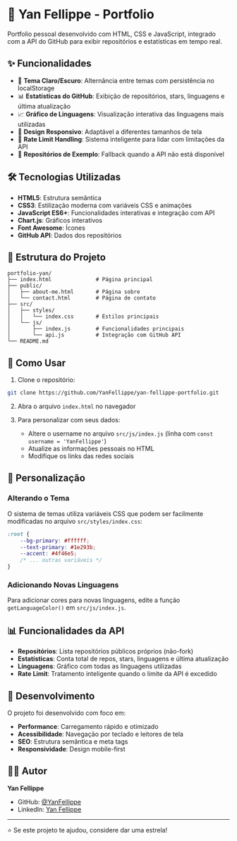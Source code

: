 # 🚀 Yan Fellippe - Portfolio

Portfolio pessoal desenvolvido com HTML, CSS e JavaScript, integrado com a API do GitHub para exibir repositórios e estatísticas em tempo real.

## ✨ Funcionalidades

- 🎨 **Tema Claro/Escuro**: Alternância entre temas com persistência no localStorage
- 📊 **Estatísticas do GitHub**: Exibição de repositórios, stars, linguagens e última atualização
- 📈 **Gráfico de Linguagens**: Visualização interativa das linguagens mais utilizadas
- 📱 **Design Responsivo**: Adaptável a diferentes tamanhos de tela
- 🔄 **Rate Limit Handling**: Sistema inteligente para lidar com limitações da API
- 🎯 **Repositórios de Exemplo**: Fallback quando a API não está disponível

## 🛠️ Tecnologias Utilizadas

- **HTML5**: Estrutura semântica
- **CSS3**: Estilização moderna com variáveis CSS e animações
- **JavaScript ES6+**: Funcionalidades interativas e integração com API
- **Chart.js**: Gráficos interativos
- **Font Awesome**: Ícones
- **GitHub API**: Dados dos repositórios

## 📁 Estrutura do Projeto

```
portfolio-yan/
├── index.html              # Página principal
├── public/
│   ├── about-me.html       # Página sobre
│   └── contact.html        # Página de contato
├── src/
│   ├── styles/
│   │   └── index.css       # Estilos principais
│   └── js/
│       ├── index.js        # Funcionalidades principais
│       └── api.js          # Integração com GitHub API
└── README.md
```

## 🚀 Como Usar

1. Clone o repositório:
```bash
git clone https://github.com/YanFellippe/yan-fellippe-portfolio.git
```

2. Abra o arquivo `index.html` no navegador

3. Para personalizar com seus dados:
   - Altere o username no arquivo `src/js/index.js` (linha com `const username = 'YanFellippe'`)
   - Atualize as informações pessoais no HTML
   - Modifique os links das redes sociais

## 🎨 Personalização

### Alterando o Tema
O sistema de temas utiliza variáveis CSS que podem ser facilmente modificadas no arquivo `src/styles/index.css`:

```css
:root {
    --bg-primary: #ffffff;
    --text-primary: #1e293b;
    --accent: #4f46e5;
    /* ... outras variáveis */
}
```

### Adicionando Novas Linguagens
Para adicionar cores para novas linguagens, edite a função `getLanguageColor()` em `src/js/index.js`.

## 📊 Funcionalidades da API

- **Repositórios**: Lista repositórios públicos próprios (não-fork)
- **Estatísticas**: Conta total de repos, stars, linguagens e última atualização
- **Linguagens**: Gráfico com todas as linguagens utilizadas
- **Rate Limit**: Tratamento inteligente quando o limite da API é excedido

## 🔧 Desenvolvimento

O projeto foi desenvolvido com foco em:
- **Performance**: Carregamento rápido e otimizado
- **Acessibilidade**: Navegação por teclado e leitores de tela
- **SEO**: Estrutura semântica e meta tags
- **Responsividade**: Design mobile-first

## 👨‍💻 Autor

**Yan Fellippe**
- GitHub: [@YanFellippe](https://github.com/YanFellippe)
- LinkedIn: [Yan Fellippe](https://www.linkedin.com/in/yan-fellippe-gomes-basilio-3229b81b9/)

---

⭐ Se este projeto te ajudou, considere dar uma estrela!